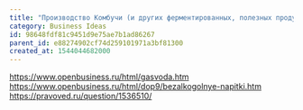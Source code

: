 ```yaml
---
title: "Производство Комбучи (и других ферментированных, полезных продуктов)"
category: Business Ideas
id: 98648fdf81c9451d9e75ae7b1ad86267
parent_id: e88274902cf74d259101971a3bf81300
created_at: 1544044682000
---
```


https://www.openbusiness.ru/html/gasvoda.htm
https://www.openbusiness.ru/html/dop9/bezalkogolnye-napitki.htm
https://pravoved.ru/question/1536510/
    